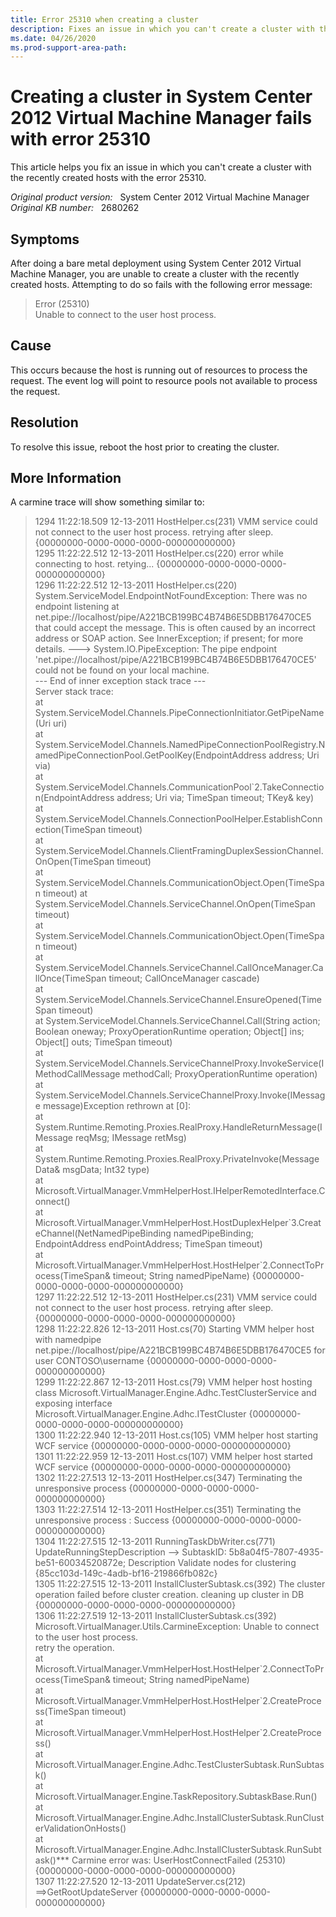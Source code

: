 ```yaml
---
title: Error 25310 when creating a cluster
description: Fixes an issue in which you can't create a cluster with the recently created hosts with the error 25310.
ms.date: 04/26/2020
ms.prod-support-area-path: 
---
```

# Creating a cluster in System Center 2012 Virtual Machine Manager fails with error 25310

This article helps you fix an issue in which you can't create a cluster with the recently created hosts with the error 25310.

_Original product version:_ &nbsp; System Center 2012 Virtual Machine Manager  
_Original KB number:_ &nbsp; 2680262

## Symptoms

After doing a bare metal deployment using System Center 2012 Virtual Machine Manager, you are unable to create a cluster with the recently created hosts. Attempting to do so fails with the following error message:

> Error (25310)  
> Unable to connect to the user host process.

## Cause

This occurs because the host is running out of resources to process the request. The event log will point to resource pools not available to process the request.

## Resolution

To resolve this issue, reboot the host prior to creating the cluster.

## More Information

A carmine trace will show something similar to:

> 1294 11:22:18.509 12-13-2011 HostHelper.cs(231) VMM service could not connect to the user host process. retrying after sleep. {00000000-0000-0000-0000-000000000000}  
> 1295 11:22:22.512 12-13-2011 HostHelper.cs(220) error while connecting to host. retying... {00000000-0000-0000-0000-000000000000}  
> 1296 11:22:22.512 12-13-2011 HostHelper.cs(220) System.ServiceModel.EndpointNotFoundException: There was no endpoint listening at net.pipe://localhost/pipe/A221BCB199BC4B74B6E5DBB176470CE5 that could accept the message. This is often caused by an incorrect address or SOAP action. See InnerException; if present; for more details. ---> System.IO.PipeException: The pipe endpoint 'net.pipe://localhost/pipe/A221BCB199BC4B74B6E5DBB176470CE5' could not be found on your local machine.  
> --- End of inner exception stack trace ---  
> Server stack trace:  
> at System.ServiceModel.Channels.PipeConnectionInitiator.GetPipeName(Uri uri)  
> at System.ServiceModel.Channels.NamedPipeConnectionPoolRegistry.NamedPipeConnectionPool.GetPoolKey(EndpointAddress address; Uri via)  
> at System.ServiceModel.Channels.CommunicationPool\`2.TakeConnection(EndpointAddress address; Uri via; TimeSpan timeout; TKey& key)  
> at System.ServiceModel.Channels.ConnectionPoolHelper.EstablishConnection(TimeSpan timeout)  
> at System.ServiceModel.Channels.ClientFramingDuplexSessionChannel.OnOpen(TimeSpan timeout)  
> at System.ServiceModel.Channels.CommunicationObject.Open(TimeSpan timeout)
> at System.ServiceModel.Channels.ServiceChannel.OnOpen(TimeSpan timeout)  
> at System.ServiceModel.Channels.CommunicationObject.Open(TimeSpan timeout)  
> at System.ServiceModel.Channels.ServiceChannel.CallOnceManager.CallOnce(TimeSpan timeout; CallOnceManager cascade)  
> at System.ServiceModel.Channels.ServiceChannel.EnsureOpened(TimeSpan timeout)  
> at System.ServiceModel.Channels.ServiceChannel.Call(String action; Boolean oneway; ProxyOperationRuntime operation; Object[] ins; Object[] outs; TimeSpan timeout)  
> at System.ServiceModel.Channels.ServiceChannelProxy.InvokeService(IMethodCallMessage methodCall; ProxyOperationRuntime operation)  
> at System.ServiceModel.Channels.ServiceChannelProxy.Invoke(IMessage message)Exception rethrown at [0]:  
> at System.Runtime.Remoting.Proxies.RealProxy.HandleReturnMessage(IMessage reqMsg; IMessage retMsg)  
> at System.Runtime.Remoting.Proxies.RealProxy.PrivateInvoke(MessageData& msgData; Int32 type)  
> at Microsoft.VirtualManager.VmmHelperHost.IHelperRemotedInterface.Connect()  
> at Microsoft.VirtualManager.VmmHelperHost.HostDuplexHelper\`3.CreateChannel(NetNamedPipeBinding namedPipeBinding; EndpointAddress endPointAddress; TimeSpan timeout)  
> at Microsoft.VirtualManager.VmmHelperHost.HostHelper\`2.ConnectToProcess(TimeSpan& timeout; String namedPipeName) {00000000-0000-0000-0000-000000000000}  
> 1297 11:22:22.512 12-13-2011 HostHelper.cs(231) VMM service could not connect to the user host process. retrying after sleep. {00000000-0000-0000-0000-000000000000}  
> 1298 11:22:22.826 12-13-2011 Host.cs(70) Starting VMM helper host with namedpipe net.pipe://localhost/pipe/A221BCB199BC4B74B6E5DBB176470CE5 for user CONTOSO\username {00000000-0000-0000-0000-000000000000}  
> 1299 11:22:22.867 12-13-2011 Host.cs(79) VMM helper host hosting class Microsoft.VirtualManager.Engine.Adhc.TestClusterService and exposing interface Microsoft.VirtualManager.Engine.Adhc.ITestCluster {00000000-0000-0000-0000-000000000000}  
> 1300 11:22:22.940 12-13-2011 Host.cs(105) VMM helper host starting WCF service {00000000-0000-0000-0000-000000000000}  
> 1301 11:22:22.959 12-13-2011 Host.cs(107) VMM helper host started WCF service {00000000-0000-0000-0000-000000000000}  
> 1302 11:22:27.513 12-13-2011 HostHelper.cs(347) Terminating the unresponsive process {00000000-0000-0000-0000-000000000000}  
> 1303 11:22:27.514 12-13-2011 HostHelper.cs(351) Terminating the unresponsive process : Success {00000000-0000-0000-0000-000000000000}  
> 1304 11:22:27.515 12-13-2011 RunningTaskDbWriter.cs(771) UpdateRunningStepDescription --> SubtaskID: 5b8a04f5-7807-4935-be51-60034520872e; Description Validate nodes for clustering {85cc103d-149c-4adb-bf16-219866fb082c}  
> 1305 11:22:27.515 12-13-2011 InstallClusterSubtask.cs(392) The cluster operation failed before cluster creation. cleaning up cluster in DB {00000000-0000-0000-0000-000000000000}  
> 1306 11:22:27.519 12-13-2011 InstallClusterSubtask.cs(392) Microsoft.VirtualManager.Utils.CarmineException: Unable to connect to the user host process.  
> retry the operation.  
> at Microsoft.VirtualManager.VmmHelperHost.HostHelper\`2.ConnectToProcess(TimeSpan& timeout; String namedPipeName)  
> at Microsoft.VirtualManager.VmmHelperHost.HostHelper\`2.CreateProcess(TimeSpan timeout)  
> at Microsoft.VirtualManager.VmmHelperHost.HostHelper\`2.CreateProcess()  
> at Microsoft.VirtualManager.Engine.Adhc.TestClusterSubtask.RunSubtask()  
> at Microsoft.VirtualManager.Engine.TaskRepository.SubtaskBase.Run()  
> at Microsoft.VirtualManager.Engine.Adhc.InstallClusterSubtask.RunClusterValidationOnHosts()  
> at Microsoft.VirtualManager.Engine.Adhc.InstallClusterSubtask.RunSubtask()*** Carmine error was: UserHostConnectFailed (25310) {00000000-0000-0000-0000-000000000000}  
> 1307 11:22:27.520 12-13-2011 UpdateServer.cs(212) ==>GetRootUpdateServer {00000000-0000-0000-0000-000000000000}
